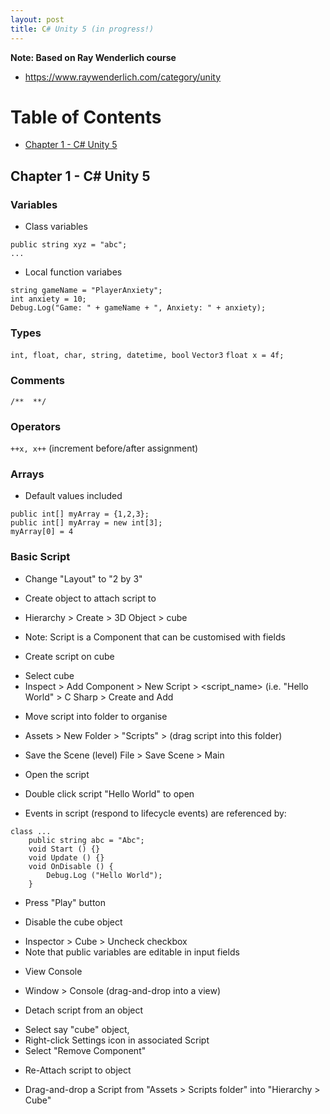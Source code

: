 ```yaml
---
layout: post
title: C# Unity 5 (in progress!)
---
```


**Note: Based on Ray Wenderlich course**
- https://www.raywenderlich.com/category/unity

# Table of Contents
  * [Chapter 1 - C# Unity 5](#chapter-1)

## Chapter 1 - C# Unity 5 <a id="chapter-1"></a>

### Variables
- Class variables
```
public string xyz = "abc";
...
```
- Local function variabes
```
string gameName = "PlayerAnxiety";
int anxiety = 10;
Debug.Log("Game: " + gameName + ", Anxiety: " + anxiety);
```

### Types
`int, float, char, string, datetime, bool`
`Vector3`
`float x = 4f;`

### Comments
`/**  **/`

### Operators
`++x, x++` (increment before/after assignment)

### Arrays
- Default values included
```
public int[] myArray = {1,2,3};
public int[] myArray = new int[3];
myArray[0] = 4
```


### Basic Script

- Change "Layout" to "2 by 3"

* Create object to attach script to
- Hierarchy > Create > 3D Object > cube

* Note: Script is a Component that can be customised with fields

* Create script on cube
- Select cube
- Inspect > Add Component > New Script > <script_name> (i.e. "Hello World" > C Sharp > Create and Add

* Move script into folder to organise
- Assets > New Folder > "Scripts" > (drag script into this folder)

* Save the Scene (level)
File > Save Scene > Main

* Open the script
- Double click script "Hello World" to open

* Events in script (respond to lifecycle events) are referenced by:
```
class ...
    public string abc = "Abc";
    void Start () {}
    void Update () {}
    void OnDisable () {
        Debug.Log ("Hello World");
    }
```

* Press "Play" button

* Disable the cube object 
- Inspector > Cube > Uncheck checkbox
- Note that public variables are editable in input fields

* View Console
- Window > Console (drag-and-drop into a view)

* Detach script from an object 
- Select say "cube" object,
- Right-click Settings icon in associated Script
- Select "Remove Component"

* Re-Attach script to object
- Drag-and-drop a Script from "Assets > Scripts folder" into "Hierarchy > Cube"
